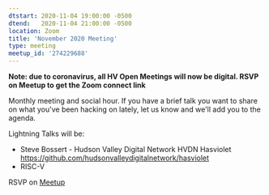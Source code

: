 ```yaml
---
dtstart: 2020-11-04 19:00:00 -0500
dtend:   2020-11-04 21:00:00 -0500
location: Zoom
title: 'November 2020 Meeting'
type: meeting
meetup_id: '274229688'
---
```


**Note: due to coronavirus, all HV Open Meetings will now be
digital. RSVP on Meetup to get the Zoom connect link**

Monthly meeting and social hour. If you have a brief talk you want to share on what you've been hacking on lately, let us know and we'll add you to the agenda.

Lightning Talks will be:

- Steve Bossert - Hudson Valley Digital Network HVDN Hasviolet https://github.com/hudsonvalleydigitalnetwork/hasviolet
- RISC-V

RSVP on [Meetup](https://www.meetup.com/hvopen/events/274229688/)
